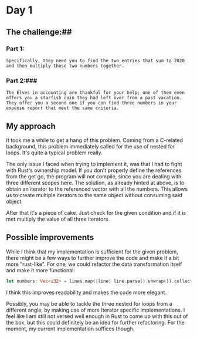 # Day 1

## The challenge:## 

### Part 1: ###
```
Specifically, they need you to find the two entries that sum to 2020 and then multiply those two numbers together.
``` 

### Part 2:###
```
The Elves in accounting are thankful for your help; one of them even offers you a starfish coin they had left over from a past vacation. They offer you a second one if you can find three numbers in your expense report that meet the same criteria.
``` 

## My approach ##
It took me a while to get a hang of this problem. Coming from a C-related background, this problem immediately called for the use of nested for loops. It's quite a typical problem really.

The only issue I faced when trying to implement it, was that I had to fight with Rust's ownership model. If you don't properly define the references from the get go, the program will not compile, since you are dealing with three different scopes here. The solution, as already hinted at above, is to obtain an iterator to the referenced vector with all the numbers. This allows us to create multiple iterators to the same object without consuming said object.

After that it's a piece of cake. Just check for the given condition and if it is met multiply the value of all three iterators. 

## Possible improvements ##
While I think that my implementation is sufficient for the given problem, there might be a few ways to further improve the code and make it a bit more "rust-like". For one, we could refactor the data transformation itself and make it more functional: 

```rust
let numbers: Vec<i32> = lines.map(|line| line.parse().unwrap()).collect();
``` 

I think this improves readability and makes the code more elegant.

Possibly, you may be able to tackle the three nested for loops from a different angle, by making use of more Iterator specific implementations. I feel like I am still not versed well enough in Rust to come up with this out of the box, but this could definitely be an idea for further refactoring. For the moment, my current implementation suffices though.  
